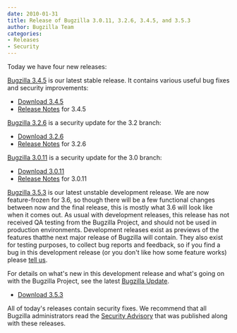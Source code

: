 ```yaml
---
date: 2010-01-31
title: Release of Bugzilla 3.0.11, 3.2.6, 3.4.5, and 3.5.3
author: Bugzilla Team
categories:
- Releases
- Security
---
```


Today we have four new releases:

[Bugzilla 3.4.5](/releases/3.4.5/) is our latest stable release. It contains various useful bug fixes and security improvements:

*   [Download 3.4.5](/download/#v34)
*   [Release Notes](/releases/3.4.5/) for 3.4.5

[Bugzilla 3.2.6](/releases/3.2.6/) is a security update for the 3.2 branch:

*   [Download 3.2.6](/download/#v32)
*   [Release Notes](/releases/3.2.6/) for 3.2.6

[Bugzilla 3.0.11](/releases/3.0.11/) is a security update for the 3.0 branch:

*   [Download 3.0.11](/download/#v30)
*   [Release Notes](/releases/3.0.11/) for 3.0.11

[Bugzilla 3.5.3](/releases/3.6/) is our latest unstable development release. We are now feature-frozen for 3.6, so though there will be a few functional changes between now and the final release, this is mostly what 3.6 will look like when it comes out. As usual with development releases, this release has not received QA testing from the Bugzilla Project, and should not be used in production environments. Development releases exist as previews of the features thatthe next major release of Bugzilla will contain. They also exist for testing purposes, to collect bug reports and feedback, so if you find a bug in this development release (or you don't like how some feature works) please [tell us](/developers/reporting_bugs.html).

For details on what's new in this development release and what's going on with the Bugzilla Project, see the latest [Bugzilla Update](/blog/2010/02/01/release-3.4.5).

*   [Download 3.5.3](/download/#v36)

All of today's releases contain security fixes. We recommend that all Bugzilla administrators read the [Security Advisory](/security/3.0.10/) that was published along with these releases.

